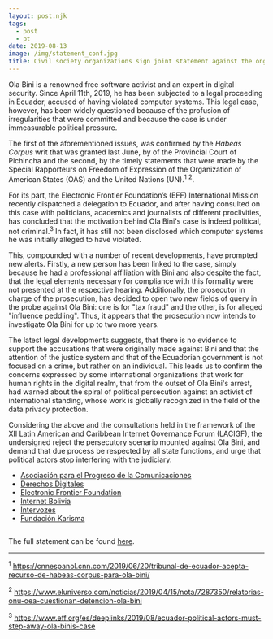 ```yaml
---
layout: post.njk
tags:
  - post
  - pt
date: 2019-08-13
image: /img/statement_conf.jpg
title: Civil society organizations sign joint statement against the ongoing persecution of Ola Bini
---
```


Ola Bini is a renowned free software activist and an expert in digital security.
Since April 11th, 2019, he has been subjected to a legal proceeding in Ecuador,
accused of having violated computer systems. This legal case, however, has been
widely questioned because of the profusion of irregularities that were
committed and because the case is under immeasurable political pressure.

The first of the aforementioned issues, was confirmed by the *Habeas Corpus*
writ that was granted last June, by of the Provincial Court of Pichincha and the
second, by the timely statements that were made by the Special Rapporteurs on
Freedom of Expression of the Organization of American States (OAS) and the
United Nations (UN).<sup>1</sup> <sup>2</sup>.

For its part, the Electronic Frontier Foundation’s (EFF) International Mission
recently dispatched a delegation to Ecuador, and after having consulted on this
case with politicians, academics and journalists of different proclivities, has
concluded that the motivation behind Ola Bini's case is indeed political, not
criminal.<sup>3</sup> In fact, it has still not been disclosed which computer
systems he was initially alleged to have violated.

This, compounded with a number of recent developments, have prompted new alerts.
Firstly, a new person has been linked to the case, simply because he had a
professional affiliation with Bini and also despite the fact, that the legal
elements necessary for compliance with this formality were not presented at the
respective hearing. Additionally, the prosecutor in charge of the prosecution,
has decided to open two new fields of query in the probe against Ola Bini: one
is for "tax fraud" and the other, is for alleged "influence peddling". Thus, it
appears that the prosecution now intends to investigate Ola Bini for up to two
more years.

The latest legal developments suggests, that there is no evidence to support the
accusations that were originally made against Bini and that the attention of the
justice system and that of the Ecuadorian government is not focused on a crime,
but rather on an individual. This leads us to confirm the concerns expressed by
some international organizations that work for human rights in the digital
realm, that from the outset of Ola Bini's arrest, had warned about the spiral of
political persecution against an activist of international standing, whose work
is globally recognized in the field of the data privacy protection.

Considering the above and the consultations held in the framework of the XII
Latin American and Caribbean Internet Governance Forum (LACIGF), the undersigned
reject the persecutory scenario mounted against Ola Bini, and demand that due
process be respected by all state functions, and urge that political actors stop
interfering with the judiciary.

* [Asociación para el Progreso de la Comunicaciones](https://www.apc.org/es/pubs/contra-la-persecucion-politica-ola-bini)
* [Derechos Digitales](https://www.derechosdigitales.org/13700/contra-la-persecucion-politica-a-ola-bini/)
* [Electronic Frontier Foundation](https://www.eff.org/deeplinks/2019/08/eff-se-suma-organizaciones-de-america-latina-que-se-oponen-la-acusacion-de-ola)
* [Internet Bolivia](https://twitter.com/InternetBo_org/status/1161333077731401728)
* [Intervozes](http://intervozes.org.br/organizacoes-lancam-nota-contra-a-perseguicao-politica-a-ola-bini/)
* [Fundación Karisma](https://stats.karisma.org.co/nos-unimos-y-pronunciamos-frente-a-la-persecucion-politica-en-caso-de-ola-bini-ejercida-por-el-gobierno-de-ecuador/)

<img src="https://stats.karisma.org.co/wp-content/uploads/2019/08/LOGOS-OLA-1024x114.png" alt="" class="wp-image-19508" srcset="https://stats.karisma.org.co/wp-content/uploads/2019/08/LOGOS-OLA-1024x114.png 1024w, https://stats.karisma.org.co/wp-content/uploads/2019/08/LOGOS-OLA-300x33.png 300w, https://stats.karisma.org.co/wp-content/uploads/2019/08/LOGOS-OLA.png 1268w, https://stats.karisma.org.co/wp-content/uploads/2019/08/LOGOS-OLA-300x33@2x.png 600w" sizes="(max-width: 1024px) 100vw, 1024px">

The full statement can be found [here](https://ia601405.us.archive.org/25/items/pronunciamiento_201908/Pronunciamiento.pdf).

---
<sup>1</sup> https://cnnespanol.cnn.com/2019/06/20/tribunal-de-ecuador-acepta-recurso-de-habeas-corpus-para-ola-bini/

<sup>2</sup> https://www.eluniverso.com/noticias/2019/04/15/nota/7287350/relatorias-onu-oea-cuestionan-detencion-ola-bini

<sup>3</sup> https://www.eff.org/es/deeplinks/2019/08/ecuador-political-actors-must-step-away-ola-binis-case
